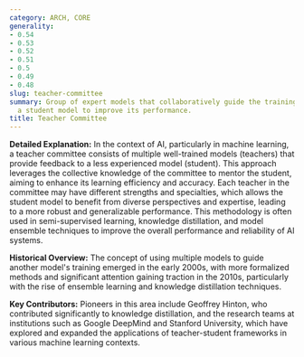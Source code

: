 ```yaml
---
category: ARCH, CORE
generality:
- 0.54
- 0.53
- 0.52
- 0.51
- 0.5
- 0.49
- 0.48
slug: teacher-committee
summary: Group of expert models that collaboratively guide the training process of
  a student model to improve its performance.
title: Teacher Committee
---
```


**Detailed Explanation:** In the context of AI, particularly in machine learning, a teacher committee consists of multiple well-trained models (teachers) that provide feedback to a less experienced model (student). This approach leverages the collective knowledge of the committee to mentor the student, aiming to enhance its learning efficiency and accuracy. Each teacher in the committee may have different strengths and specialties, which allows the student model to benefit from diverse perspectives and expertise, leading to a more robust and generalizable performance. This methodology is often used in semi-supervised learning, knowledge distillation, and model ensemble techniques to improve the overall performance and reliability of AI systems.

**Historical Overview:** The concept of using multiple models to guide another model's training emerged in the early 2000s, with more formalized methods and significant attention gaining traction in the 2010s, particularly with the rise of ensemble learning and knowledge distillation techniques.

**Key Contributors:** Pioneers in this area include Geoffrey Hinton, who contributed significantly to knowledge distillation, and the research teams at institutions such as Google DeepMind and Stanford University, which have explored and expanded the applications of teacher-student frameworks in various machine learning contexts.